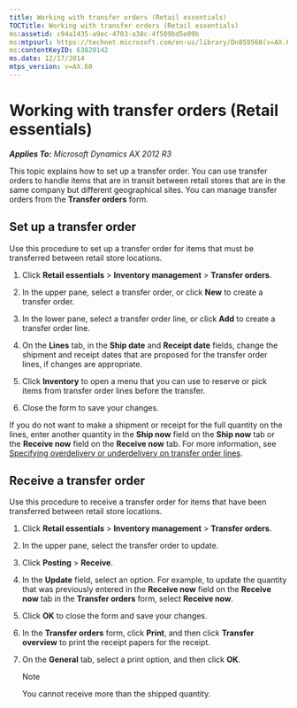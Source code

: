 ```yaml
---
title: Working with transfer orders (Retail essentials)
TOCTitle: Working with transfer orders (Retail essentials)
ms:assetid: c94a1435-a9ec-4703-a38c-4f509bd5e09b
ms:mtpsurl: https://technet.microsoft.com/en-us/library/Dn859568(v=AX.60)
ms:contentKeyID: 63820142
ms.date: 12/17/2014
mtps_version: v=AX.60
---
```


# Working with transfer orders (Retail essentials) 


_**Applies To:** Microsoft Dynamics AX 2012 R3_

This topic explains how to set up a transfer order. You can use transfer orders to handle items that are in transit between retail stores that are in the same company but different geographical sites. You can manage transfer orders from the **Transfer orders** form.

## Set up a transfer order

Use this procedure to set up a transfer order for items that must be transferred between retail store locations.

1.  Click **Retail essentials** \> **Inventory management** \> **Transfer orders**.

2.  In the upper pane, select a transfer order, or click **New** to create a transfer order.

3.  In the lower pane, select a transfer order line, or click **Add** to create a transfer order line.

4.  On the **Lines** tab, in the **Ship date** and **Receipt date** fields, change the shipment and receipt dates that are proposed for the transfer order lines, if changes are appropriate.

5.  Click **Inventory** to open a menu that you can use to reserve or pick items from transfer order lines before the transfer.

6.  Close the form to save your changes.

If you do not want to make a shipment or receipt for the full quantity on the lines, enter another quantity in the **Ship now** field on the **Ship now** tab or the **Receive now** field on the **Receive now** tab. For more information, see [Specifying overdelivery or underdelivery on transfer order lines](specifying-overdelivery-or-underdelivery-on-transfer-order-lines.md).

## Receive a transfer order

Use this procedure to receive a transfer order for items that have been transferred between retail store locations.

1.  Click **Retail essentials** \> **Inventory management** \> **Transfer orders**.

2.  In the upper pane, select the transfer order to update.

3.  Click **Posting** \> **Receive**.

4.  In the **Update** field, select an option. For example, to update the quantity that was previously entered in the **Receive now** field on the **Receive now** tab in the **Transfer orders** form, select **Receive now**.

5.  Click **OK** to close the form and save your changes.

6.  In the **Transfer orders** form, click **Print**, and then click **Transfer overview** to print the receipt papers for the receipt.

7.  On the **General** tab, select a print option, and then click **OK**.
    

    > [!NOTE]
    > <P>You cannot receive more than the shipped quantity.</P>


  



